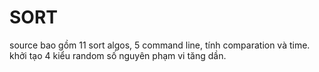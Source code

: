 # SORT
source bao gồm 11 sort algos, 5 command line, tính comparation và time. khởi tạo 4 kiểu random số nguyên phạm vi tăng dần.
